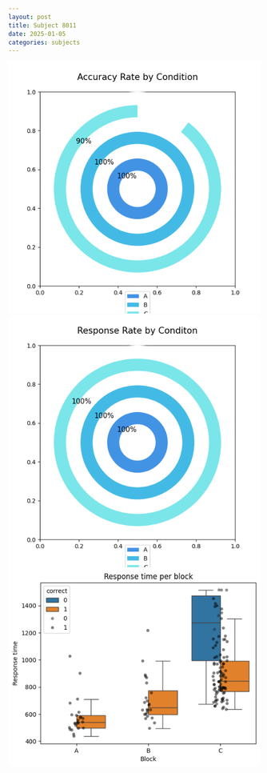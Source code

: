```yaml
---
layout: post
title: Subject 8011
date: 2025-01-05
categories: subjects
---
```


![](data/8011/run-25/8011_accuracy_rate.png)
![](data/8011/run-25/8011_response_rate.png)
![](data/8011/run-25/8011_rt.png)
